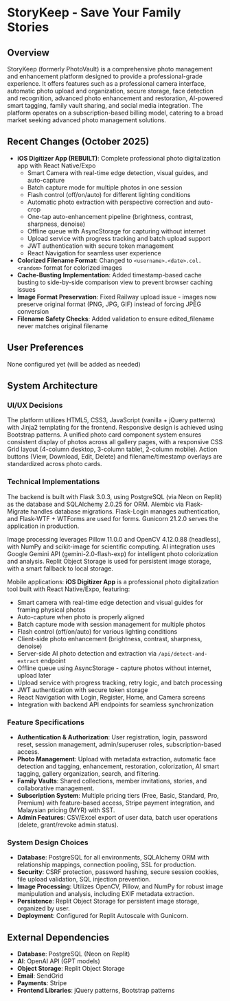 # StoryKeep - Save Your Family Stories

## Overview
StoryKeep (formerly PhotoVault) is a comprehensive photo management and enhancement platform designed to provide a professional-grade experience. It offers features such as a professional camera interface, automatic photo upload and organization, secure storage, face detection and recognition, advanced photo enhancement and restoration, AI-powered smart tagging, family vault sharing, and social media integration. The platform operates on a subscription-based billing model, catering to a broad market seeking advanced photo management solutions.

## Recent Changes (October 2025)
- **iOS Digitizer App (REBUILT)**: Complete professional photo digitalization app with React Native/Expo
  - Smart Camera with real-time edge detection, visual guides, and auto-capture
  - Batch capture mode for multiple photos in one session
  - Flash control (off/on/auto) for different lighting conditions
  - Automatic photo extraction with perspective correction and auto-crop
  - One-tap auto-enhancement pipeline (brightness, contrast, sharpness, denoise)
  - Offline queue with AsyncStorage for capturing without internet
  - Upload service with progress tracking and batch upload support
  - JWT authentication with secure token management
  - React Navigation for seamless user experience
- **Colorized Filename Format**: Changed to `<username>.<date>.col.<random>` format for colorized images
- **Cache-Busting Implementation**: Added timestamp-based cache busting to side-by-side comparison view to prevent browser caching issues
- **Image Format Preservation**: Fixed Railway upload issue - images now preserve original format (PNG, JPG, GIF) instead of forcing JPEG conversion
- **Filename Safety Checks**: Added validation to ensure edited_filename never matches original filename

## User Preferences
None configured yet (will be added as needed)

## System Architecture

### UI/UX Decisions
The platform utilizes HTML5, CSS3, JavaScript (vanilla + jQuery patterns) with Jinja2 templating for the frontend. Responsive design is achieved using Bootstrap patterns. A unified photo card component system ensures consistent display of photos across all gallery pages, with a responsive CSS Grid layout (4-column desktop, 3-column tablet, 2-column mobile). Action buttons (View, Download, Edit, Delete) and filename/timestamp overlays are standardized across photo cards.

### Technical Implementations
The backend is built with Flask 3.0.3, using PostgreSQL (via Neon on Replit) as the database and SQLAlchemy 2.0.25 for ORM. Alembic via Flask-Migrate handles database migrations. Flask-Login manages authentication, and Flask-WTF + WTForms are used for forms. Gunicorn 21.2.0 serves the application in production.

Image processing leverages Pillow 11.0.0 and OpenCV 4.12.0.88 (headless), with NumPy and scikit-image for scientific computing. AI integration uses Google Gemini API (gemini-2.0-flash-exp) for intelligent photo colorization and analysis. Replit Object Storage is used for persistent image storage, with a smart fallback to local storage.

Mobile applications: **iOS Digitizer App** is a professional photo digitalization tool built with React Native/Expo, featuring:
- Smart camera with real-time edge detection and visual guides for framing physical photos
- Auto-capture when photo is properly aligned
- Batch capture mode with session management for multiple photos
- Flash control (off/on/auto) for various lighting conditions
- Client-side photo enhancement (brightness, contrast, sharpness, denoise)
- Server-side AI photo detection and extraction via `/api/detect-and-extract` endpoint
- Offline queue using AsyncStorage - capture photos without internet, upload later
- Upload service with progress tracking, retry logic, and batch processing
- JWT authentication with secure token storage
- React Navigation with Login, Register, Home, and Camera screens
- Integration with backend API endpoints for seamless synchronization

### Feature Specifications
-   **Authentication & Authorization**: User registration, login, password reset, session management, admin/superuser roles, subscription-based access.
-   **Photo Management**: Upload with metadata extraction, automatic face detection and tagging, enhancement, restoration, colorization, AI smart tagging, gallery organization, search, and filtering.
-   **Family Vaults**: Shared collections, member invitations, stories, and collaborative management.
-   **Subscription System**: Multiple pricing tiers (Free, Basic, Standard, Pro, Premium) with feature-based access, Stripe payment integration, and Malaysian pricing (MYR) with SST.
-   **Admin Features**: CSV/Excel export of user data, batch user operations (delete, grant/revoke admin status).

### System Design Choices
-   **Database**: PostgreSQL for all environments, SQLAlchemy ORM with relationship mappings, connection pooling, SSL for production.
-   **Security**: CSRF protection, password hashing, secure session cookies, file upload validation, SQL injection prevention.
-   **Image Processing**: Utilizes OpenCV, Pillow, and NumPy for robust image manipulation and analysis, including EXIF metadata extraction.
-   **Persistence**: Replit Object Storage for persistent image storage, organized by user.
-   **Deployment**: Configured for Replit Autoscale with Gunicorn.

## External Dependencies
-   **Database**: PostgreSQL (Neon on Replit)
-   **AI**: OpenAI API (GPT models)
-   **Object Storage**: Replit Object Storage
-   **Email**: SendGrid
-   **Payments**: Stripe
-   **Frontend Libraries**: jQuery patterns, Bootstrap patterns